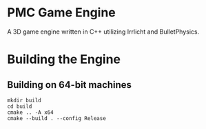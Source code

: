 # PMC Game Engine
A 3D game engine written in C++ utilizing Irrlicht and BulletPhysics.

# Building the Engine
## Building on 64-bit machines
```
mkdir build
cd build
cmake .. -A x64
cmake --build . --config Release
```

